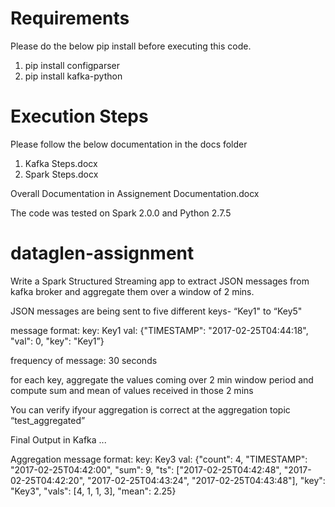 
# Requirements 

Please do the below pip install before executing this code. 

1) pip install configparser
2) pip install kafka-python

# Execution Steps 

Please follow the below documentation in the docs folder 

1) Kafka Steps.docx 
2) Spark Steps.docx 

Overall Documentation in Assignement Documentation.docx

The code was tested on Spark 2.0.0 and Python 2.7.5

# dataglen-assignment

Write a Spark Structured Streaming app to extract JSON messages from kafka broker and aggregate them over a window of 2 mins.

JSON messages are being sent to five different keys- “Key1" to “Key5"


message format: key: Key1 val: {"TIMESTAMP": "2017-02-25T04:44:18", "val": 0, "key": "Key1”} 


frequency of message: 30 seconds


for each key, aggregate the values coming over 2 min window period and compute sum and mean of values received in those 2 mins

You can verify ifyour aggregation is correct at the aggregation topic “test_aggregated”

Final Output in Kafka ...

Aggregation message format: key: Key3 val: {"count": 4, "TIMESTAMP": "2017-02-25T04:42:00", "sum": 9, "ts": ["2017-02-25T04:42:48", "2017-02-25T04:42:20", "2017-02-25T04:43:24", "2017-02-25T04:43:48"], "key": "Key3", "vals": [4, 1, 1, 3], "mean": 2.25}
